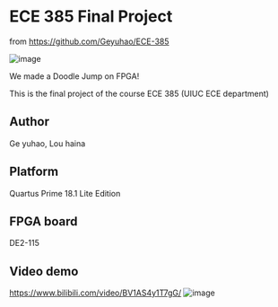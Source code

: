 # ECE 385 Final Project
from https://github.com/Geyuhao/ECE-385


 ![image](hhttps://github.com/suisuisi/FPGAandGames/blob/main/DoodleJump/ECE-385-Doodle_Jump/BlockDiagram.jpg?raw=true)




We made a Doodle Jump on FPGA! 

This is the final project of the course ECE 385 (UIUC ECE department)

## Author
Ge yuhao, Lou haina

## Platform
Quartus Prime 18.1 Lite Edition

## FPGA board
DE2-115

## Video demo
https://www.bilibili.com/video/BV1AS4y1T7gG/
 ![image](https://github.com/Geyuhao/ECE-385/blob/main/pic.png)

